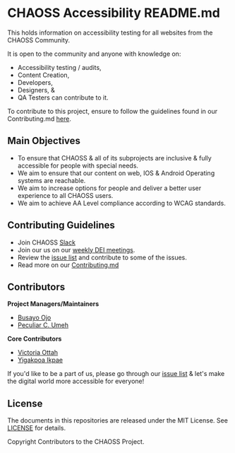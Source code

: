 # CHAOSS Accessibility README.md

This holds information on accessibility testing for all websites from the CHAOSS Community. 

It is open to the community and anyone with knowledge on: 
* Accessibility testing / audits,
* Content Creation,
* Developers,
* Designers, &
* QA Testers can contribute to it.

To contribute to this project, ensure to follow the guidelines found in our Contributing.md [here](https://github.com/chaoss/Accessibility/blob/main/Contributing.md).


## Main Objectives

- To ensure that CHAOSS & all of its subprojects are inclusive & fully accessible for people with special needs.
- We aim to ensure that our content on web, IOS & Android Operating systems are reachable.
- We aim to increase options for people and deliver a better user experience to all CHAOSS users.
- We aim to achieve AA Level compliance according to WCAG standards.

## Contributing Guidelines

- Join CHAOSS [Slack](https://join.slack.com/t/chaoss-workspace/shared_invite/zt-r65szij9-QajX59hkZUct82b0uACA6g)
- Join our us on our [weekly DEI meetings](https://chaoss.community/chaoss-calendar/). 
- Review the [issue list](https://github.com/chaoss/Accessibility/issues) and contribute to some of the issues.
- Read more on our [Contributing.md](https://github.com/chaoss/Accessibility/blob/main/Contributing.md)

## Contributors

**Project Managers/Maintainers**

- [Busayo Ojo](https://github.com/Busayo-ojo)
- [Peculiar C. Umeh](https://github.com/peculiaruc)

**Core Contributors**

- [Victoria Ottah](https://github.com/Toriasdesign)
- [Yigakpoa Ikpae](https://github.com/Yigakpoa)

If you'd like to be a part of us, please go through our [issue list](https://github.com/chaoss/Accessibility/issues) & let's make the digital world more accessible for everyone! 

## License

The documents in this repositories are released under the MIT License. See [LICENSE](https://github.com/chaoss/wg-diversity-inclusion/blob/master/LICENSE) for details.

Copyright Contributors to the CHAOSS Project.
